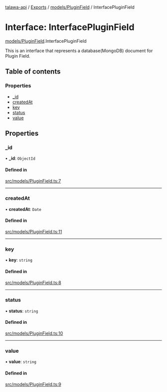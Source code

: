 [talawa-api](../README.md) / [Exports](../modules.md) / [models/PluginField](../modules/models_PluginField.md) / InterfacePluginField

# Interface: InterfacePluginField

[models/PluginField](../modules/models_PluginField.md).InterfacePluginField

This is an interface that represents a database(MongoDB) document for Plugin Field.

## Table of contents

### Properties

- [\_id](models_PluginField.InterfacePluginField.md#_id)
- [createdAt](models_PluginField.InterfacePluginField.md#createdat)
- [key](models_PluginField.InterfacePluginField.md#key)
- [status](models_PluginField.InterfacePluginField.md#status)
- [value](models_PluginField.InterfacePluginField.md#value)

## Properties

### \_id

• **\_id**: `ObjectId`

#### Defined in

[src/models/PluginField.ts:7](https://github.com/PalisadoesFoundation/talawa-api/blob/ad7a1f7/src/models/PluginField.ts#L7)

___

### createdAt

• **createdAt**: `Date`

#### Defined in

[src/models/PluginField.ts:11](https://github.com/PalisadoesFoundation/talawa-api/blob/ad7a1f7/src/models/PluginField.ts#L11)

___

### key

• **key**: `string`

#### Defined in

[src/models/PluginField.ts:8](https://github.com/PalisadoesFoundation/talawa-api/blob/ad7a1f7/src/models/PluginField.ts#L8)

___

### status

• **status**: `string`

#### Defined in

[src/models/PluginField.ts:10](https://github.com/PalisadoesFoundation/talawa-api/blob/ad7a1f7/src/models/PluginField.ts#L10)

___

### value

• **value**: `string`

#### Defined in

[src/models/PluginField.ts:9](https://github.com/PalisadoesFoundation/talawa-api/blob/ad7a1f7/src/models/PluginField.ts#L9)
